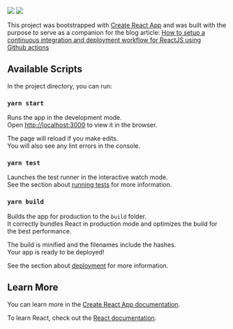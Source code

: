 ![](https://github.com/coletiv/react-js-github-actions-example/workflows/Continuous%20Integration/badge.svg)
![](https://github.com/coletiv/react-js-github-actions-example/workflows/Continuous%20Deployment/badge.svg)

This project was bootstrapped with [Create React App](https://github.com/facebook/create-react-app) and was built with the purpose to serve as a companion for the blog article: [How to setup a continuous integration and deployment workflow for ReactJS using Github actions](www.coletiv.com/blog/how_to_setup_a_continuous_integration_and_deployment_workflow_for_reactjs_using_github_actions)

## Available Scripts

In the project directory, you can run:

### `yarn start`

Runs the app in the development mode.<br />
Open [http://localhost:3000](http://localhost:3000) to view it in the browser.

The page will reload if you make edits.<br />
You will also see any lint errors in the console.

### `yarn test`

Launches the test runner in the interactive watch mode.<br />
See the section about [running tests](https://facebook.github.io/create-react-app/docs/running-tests) for more information.

### `yarn build`

Builds the app for production to the `build` folder.<br />
It correctly bundles React in production mode and optimizes the build for the best performance.

The build is minified and the filenames include the hashes.<br />
Your app is ready to be deployed!

See the section about [deployment](https://facebook.github.io/create-react-app/docs/deployment) for more information.

## Learn More

You can learn more in the [Create React App documentation](https://facebook.github.io/create-react-app/docs/getting-started).

To learn React, check out the [React documentation](https://reactjs.org/).
